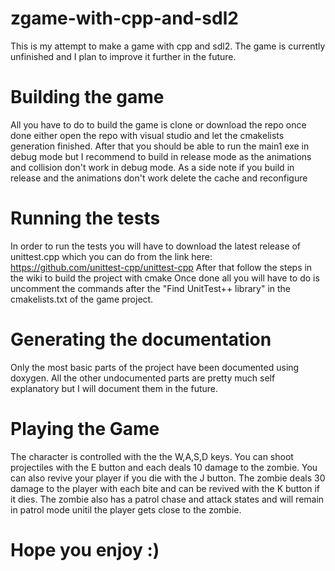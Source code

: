 # zgame-with-cpp-and-sdl2
This is my attempt to make a game with cpp and sdl2. 
The game is currently unfinished and I plan to improve it further in the future.
# Building the game
All you have to do to build the game is clone or download the repo once done either open the repo with visual studio and let the cmakelists generation finished.
After that you should be able to run the main1 exe in debug mode but I recommend to build in release mode as the animations and collision don't work in debug mode.
As a side note if you build in release and the animations don't work delete the cache and reconfigure
# Running the tests
In order to run the tests you will have to download the latest release of unittest.cpp which you can do from the link here: https://github.com/unittest-cpp/unittest-cpp
After that follow the steps in the wiki to build the project with cmake
Once done all you will have to do is uncomment the commands after the "Find UnitTest++ library" in the cmakelists.txt of the game project.
# Generating the documentation
Only the most basic parts of the project have been documented using doxygen. All the other undocumented parts are pretty much self explanatory but I will document them in the future.
# Playing the Game
The character is controlled with the the W,A,S,D keys. You can shoot projectiles with the E button and each deals 10 damage to the zombie.
You can also revive your player if you die with the J button.
The zombie deals 30 damage to the player with each bite and can be revived with the K button if it dies. The zombie also has a patrol chase and attack states and will remain in patrol mode unitil the player gets close to the zombie.
# Hope you enjoy :)
